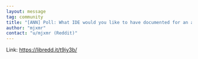 ```yaml
---
layout: message
tag: community
title: "[ANN] Poll: What IDE would you like to have documented for an accelerated development?"
author: "mjxmr"	
contact: "u/mjxmr (Reddit)"
---
```


Link: https://libredd.it/t9iy3b/
